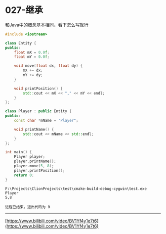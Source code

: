 # 027-继承

和Java中的概念基本相同，看下怎么写就行

```c++
#include <iostream>

class Entity {
public:
    float mX = 0.0f;
    float mY = 0.0f;

    void move(float dx, float dy) {
        mX += dx;
        mY += dy;
    }

    void printPosition() {
        std::cout << mX << "," << mY << endl;
    }
};

class Player : public Entity {
public:
    const char *mName = "Player";

    void printName() {
        std::cout << mName << std::endl;
    }
};

int main() {
    Player player;
    player.printName();
    player.move(5, 8);
    player.printPosition();
    return 0;
}
```

```
F:\Projects\ClionProjects\test\cmake-build-debug-cygwin\test.exe
Player
5,8

进程已结束，退出代码为 0
```

**************

[https://www.bilibili.com/video/BV1Yf4y1e7t6](https://www.bilibili.com/video/BV1Yf4y1e7t6)
